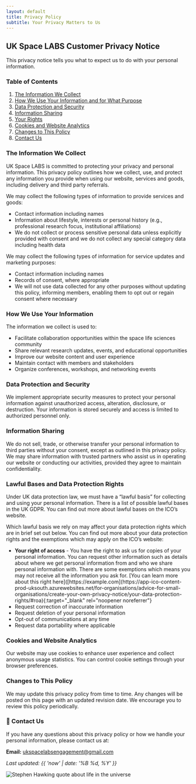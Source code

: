 ```yaml
---
layout: default
title: Privacy Policy
subtitle: Your Privacy Matters to Us
---
```



<!-- =================================================================== -->
<!-- PRIVACY POLICY PAGE WITH TABLE OF CONTENTS                         -->
<!-- =================================================================== -->
<section class="privacy-content">
  <h2>UK Space LABS Customer Privacy Notice</h2>
  <a>This privacy notice tells you what to expect us to do with your personal information.</a>
  <!-- =============================================================== -->
  <!-- TABLE OF CONTENTS                                               -->
  <!-- =============================================================== -->
  <div class="toc-container">
    <h3>Table of Contents</h3>
    <ol>
      <li>
        <a href="#information-we-collect">The Information We Collect</a>
      </li>
      <li>
        <a href="#how-we-use-your-information">How We Use Your Information and for What Purpose</a>
      </li>
      <li>
        <a href="#data-protection-and-security">Data Protection and Security</a>
      </li>
      <li>
        <a href="#information-sharing">Information Sharing</a>
      </li>
      <li>
        <a href="#your-rights">Your Rights</a>
      </li>
      <li>
        <a href="#cookies-and-website-analytics">Cookies and Website Analytics</a>
      </li>
      <li>
        <a href="#changes-to-this-policy">Changes to This Policy</a>
      </li>
      <li>
        <a href="#contact-us">Contact Us</a>
      </li>
    </ol>
  </div>
  <!-- =============================================================== -->
  <!-- PRIVACY POLICY CONTENT                                          -->
  <!-- =============================================================== -->
  <div class="privacy-text">

  <!-- SECTION 1: What Information We Collect and Why -->
<h3 id="information-we-collect">The Information We Collect</h3>
<p>
  UK Space LABS is committed to protecting your privacy and personal information. 
  This privacy policy outlines how we collect, use, and protect any information 
  you provide when using our website, services and goods, including delivery and third party referrals.
</p>

<p>We may collect the following types of information to provide services and goods:</p>
<ul>
  <li>Contact information including names</li>
  <li>Information about lifestyle, interests or personal history (e.g., professional research focus, institutional affiliations)</li>
  <li>We do not collect or process sensitive personal data unless explicitly provided with consent and we do not collect any special category data including health data</li>
</ul>

<p>We may collect the following types of information for service updates and marketing purposes:</p>
<ul>
  <li>Contact information including names</li>
  <li>Records of consent, where appropriate</li>
  <li>We will not use data collected for any other purposes without updating this policy, informing members, enabling them to opt out or regain consent where necessary</li>
</ul>

<!-- SECTION 2: How We Use Your Information -->
<h3 id="how-we-use-your-information">How We Use Your Information</h3>
<p>The information we collect is used to:</p>
<ul>
  <li>Facilitate collaboration opportunities within the space life sciences community</li>
  <li>Share relevant research updates, events, and educational opportunities</li>
  <li>Improve our website content and user experience</li>
  <li>Maintain contact with members and stakeholders</li>
  <li>Organize conferences, workshops, and networking events</li>
</ul>

<!-- SECTION 3: Data Protection and Security -->
<h3 id="data-protection-and-security">Data Protection and Security</h3>
<p>
  We implement appropriate security measures to protect your personal information 
  against unauthorized access, alteration, disclosure, or destruction. Your 
  information is stored securely and access is limited to authorized personnel only.
</p>

<!-- SECTION 4: Information Sharing -->
<h3 id="information-sharing">Information Sharing</h3>
<p>
  We do not sell, trade, or otherwise transfer your personal information to 
  third parties without your consent, except as outlined in this privacy policy. 
  We may share information with trusted partners who assist us in operating 
  our website or conducting our activities, provided they agree to maintain 
  confidentiality.
</p>

<!-- SECTION 5: Lawful Bases and Your Data Protection Rights -->
<h3 id="your-rights">Lawful Bases and Data Protection Rights</h3>
<p>Under UK data protection law, we must have a “lawful basis” for collecting and using your personal information. There is a list of possible lawful bases in the UK GDPR. You can find out more about lawful bases on the ICO’s website.

Which lawful basis we rely on may affect your data protection rights which are in brief set out below. You can find out more about your data protection rights and the exemptions which may apply on the ICO’s website:</p>
<ul>
  <li><strong>Your right of access</strong> - You have the right to ask us for copies of your personal information. You can request other information such as details about where we get personal information from and who we share personal information with. There are some exemptions which means you may not receive all the information you ask for. [You can learn more about this right here]([https://example.com](https://app-ico-content-prod-uksouth.azurewebsites.net/for-organisations/advice-for-small-organisations/create-your-own-privacy-notice/your-data-protection-rights/#roa){:target="_blank" rel="noopener noreferrer"}</li>
  <li>Request correction of inaccurate information</li>
  <li>Request deletion of your personal information</li>
  <li>Opt-out of communications at any time</li>
  <li>Request data portability where applicable</li>
</ul>

<!-- SECTION 6: Cookies and Website Analytics -->
<h3 id="cookies-and-website-analytics">Cookies and Website Analytics</h3>
<p>
  Our website may use cookies to enhance user experience and collect anonymous 
  usage statistics. You can control cookie settings through your browser preferences.
</p>

<!-- SECTION 7: Changes to This Policy -->
<h3 id="changes-to-this-policy">Changes to This Policy</h3>
<p>
  We may update this privacy policy from time to time. Any changes will be 
  posted on this page with an updated revision date. We encourage you to 
  review this policy periodically.
</p>

<!-- SECTION 8: Contact Us -->
<h3 id="contact-us">📧 Contact Us</h3>
<p>
  If you have any questions about this privacy policy or how we handle your 
  personal information, please contact us at:
</p>
<p>
  <strong>Email:</strong> 
  <a href="mailto:ukspacelabsengagement@gmail.com">ukspacelabsengagement@gmail.com</a>
</p>

<!-- Last Updated -->
<p>
  <em>Last updated: {{ 'now' | date: '%B %d, %Y' }}</em>
</p>

</div>
</section>
<!-- =================================================================== -->
<!-- HAWKING QUOTE SECTION                                              -->
<!-- =================================================================== -->
<section class="hawking-quote">
  <div class="quote-container">
    <img src="{{ 'images/s_hawking_life_in_the_universe.jpg' | relative_url }}" 
         alt="Stephen Hawking quote about life in the universe" 
         class="hawking-quote-img">
  </div>
</section>
<!-- =============================================================== -->
<!-- CUSTOM STYLING FOR PRIVACY POLICY PAGE                         -->
<!-- =============================================================== -->
<style>

/* =================================================================== */
/* MAIN CONTENT CONTAINER                                             */
/* =================================================================== */
.privacy-content {
  max-width: 800px;
  margin: 0 auto;
  padding: 2rem 0;
}

/* Main page header styling */
.privacy-content h2 {
  color: #ffffff !important;               /* Pure white for visibility */
  text-align: center;
  margin-bottom: 2rem;
  font-size: 2.5rem;
  text-shadow: 0 0 20px rgba(74, 158, 255, 0.8);
  font-weight: bold;
}

/* =================================================================== */
/* TABLE OF CONTENTS STYLING                                          */
/* =================================================================== */
.toc-container {
  background: rgba(74, 158, 255, 0.15);    /* Semi-transparent blue */
  border: 2px solid rgba(74, 158, 255, 0.4);
  border-radius: 15px;
  padding: 2rem;
  margin: 2rem 0 3rem 0;
  backdrop-filter: blur(10px);              /* Glass effect */
  box-shadow: 0 8px 32px rgba(74, 158, 255, 0.2);
}

/* TOC header */
.toc-container h3 {
  color: #ffffff !important;
  margin-top: 0 !important;
  margin-bottom: 1.5rem !important;
  font-size: 1.4rem !important;
  text-align: center;
  text-shadow: 0 0 15px rgba(74, 158, 255, 0.8);
}

/* TOC list container */
.toc-container ol {
  margin: 0;
  padding-left: 1.5rem;
  counter-reset: toc-counter;               /* Custom counter for numbers */
}

/* TOC list items */
.toc-container li {
  margin-bottom: 0.8rem;
  line-height: 1.6;
  list-style: none;                         /* Remove default numbering */
  counter-increment: toc-counter;           /* Increment custom counter */
  position: relative;
}

/* Custom number badges for TOC items */
.toc-container li::before {
  content: counter(toc-counter);            /* Display counter number */
  position: absolute;
  left: -2rem;
  top: 0;
  background: linear-gradient(45deg, #4a9eff, #00d4ff);
  color: white;
  width: 1.5rem;
  height: 1.5rem;
  border-radius: 50%;                       /* Circular badge */
  display: flex;
  align-items: center;
  justify-content: center;
  font-size: 0.8rem;
  font-weight: bold;
}

/* TOC links styling */
.toc-container a {
  color: #e6f3ff !important;
  text-decoration: none;
  transition: all 0.3s ease;
  font-weight: 500;
  padding: 0.2rem 0.5rem;
  border-radius: 5px;
  display: inline-block;
}

/* TOC links hover effect */
.toc-container a:hover {
  color: #ffffff !important;
  background: rgba(74, 158, 255, 0.3);
  text-shadow: 0 0 10px rgba(74, 158, 255, 0.8);
  transform: translateX(5px);               /* Subtle slide effect */
}

/* =================================================================== */
/* PRIVACY POLICY CONTENT STYLING                                     */
/* =================================================================== */
.privacy-text {
  background: rgba(255, 255, 255, 0.05);   /* Semi-transparent white */
  padding: 2.5rem;
  border-radius: 15px;
  border: 1px solid rgba(255, 255, 255, 0.1);
  line-height: 1.7;
}

/* Section headers */
.privacy-text h3 {
  color: #4a9eff;
  margin-top: 2.5rem;
  margin-bottom: 1rem;
  font-size: 1.4rem;
  padding-top: 1rem;                        /* Space for anchor links */
  border-top: 1px solid rgba(74, 158, 255, 0.2);
  text-shadow: 0 0 10px rgba(74, 158, 255, 0.5);
}

/* First section header (no border) */
.privacy-text h3:first-child {
  margin-top: 0;
  padding-top: 0;
  border-top: none;
}

/* Paragraph text */
.privacy-text p {
  color: #e6f3ff;
  margin-bottom: 1.2rem;
  font-size: 1rem;
}

/* Unordered lists */
.privacy-text ul {
  color: #e6f3ff;
  margin-bottom: 1.2rem;
  padding-left: 1.5rem;
}

/* List items */
.privacy-text li {
  margin-bottom: 0.5rem;
}

/* Links within content */
.privacy-text a {
  color: #00d4ff;
  text-decoration: none;
  transition: color 0.3s ease;
}

/* Link hover effects */
.privacy-text a:hover {
  color: #4a9eff;
  text-decoration: underline;
  text-shadow: 0 0 8px rgba(74, 158, 255, 0.6);
}

/* =================================================================== */
/* HAWKING QUOTE SECTION                                              */
/* =================================================================== */
.hawking-quote {
  margin: 4rem 0;
  text-align: center;
}

.quote-container {
  max-width: 700px;
  margin: 0 auto;
  padding: 2rem;
  background: rgba(255, 255, 255, 0.05);
  border-radius: 15px;
  border: 1px solid rgba(255, 255, 255, 0.1);
}

.hawking-quote-img {
  max-width: 100%;
  height: auto;
  border-radius: 10px;
  box-shadow: 0 10px 30px rgba(0, 0, 0, 0.3);
}

/* =================================================================== */
/* SMOOTH SCROLLING                                                   */
/* =================================================================== */
html {
  scroll-behavior: smooth;
}

/* =================================================================== */
/* RESPONSIVE DESIGN - TABLET                                         */
/* =================================================================== */
@media (max-width: 768px) {
  .privacy-content {
    padding: 1rem;
  }
  
  .privacy-text {
    padding: 1.5rem;
  }
  
  .toc-container {
    padding: 1.5rem;
    margin: 1.5rem 0 2rem 0;
  }
  
  .toc-container h3 {
    font-size: 1.2rem !important;
  }
  
  .toc-container li::before {
    width: 1.2rem;
    height: 1.2rem;
    left: -1.8rem;
    font-size: 0.7rem;
  }
  
  .quote-container {
    padding: 1rem;
  }
}

/* =================================================================== */
/* RESPONSIVE DESIGN - MOBILE                                         */
/* =================================================================== */
@media (max-width: 480px) {
  .privacy-content h2 {
    font-size: 2rem;
  }
  
  .privacy-text {
    padding: 1rem;
  }
  
  .privacy-text h3 {
    font-size: 1.2rem;
  }
  
  .privacy-text p {
    font-size: 0.9rem;
  }
  
  .toc-container {
    padding: 1rem;
  }
  
  .toc-container ol {
    padding-left: 1rem;
  }
  
  .toc-container li::before {
    left: -1.5rem;
  }
}

</style>
